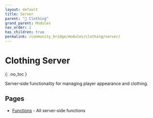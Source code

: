 ```yaml
---
layout: default
title: Server
parent: "👔 Clothing"
grand_parent: Modules
nav_order: 2
has_children: true
permalink: /community_bridge/modules/clothing/server/
---
```


# Clothing Server
{: .no_toc }

Server-side functionality for managing player appearance and clothing.

## Pages

- [Functions](/community_bridge/modules/clothing/server/functions/) - All server-side functions